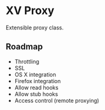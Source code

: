 XV Proxy
========

Extensible proxy class.

Roadmap
-------

* Throttling
* SSL
* OS X integration
* Firefox integration
* Allow read hooks
* Allow stub hooks
* Access control (remote proxying)
